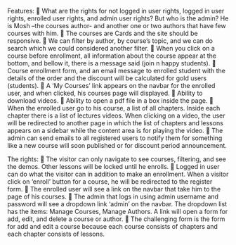 Features:
 What are the rights for not logged in user rights, logged in user rights, enrolled user rights, and admin user rights? But who is the admin? He is Mosh –the courses author- and another one or two authors that have few courses with him.
 The courses are Cards and the site should be responsive.
 We can filter by author, by course’s topic, and we can do search which we could considered another filter.
 When you click on a course before enrollment, all information about the course appear at the bottom, and bellow it, there is a message said (join n happy students).
 Course enrollment form, and an email message to enrolled student with the details of the order and the discount will be calculated for gold users (students).
 A ‘My Courses’ link appears on the navbar for the enrolled user, and when clicked, his courses page will displayed.
 Ability to download videos.
 Ability to open a pdf file in a box inside the page.
 When the enrolled user go to his course, a list of all chapters. Inside each chapter there is a list of lectures videos. When clicking on a video, the user will be redirected to another page in which the list of chapters and lessons appears on a sidebar while the content area is for playing the video.
 The admin can send emails to all registered users to notify them for something like a new course will soon published or for discount period announcement.

The rights:
 The visitor can only navigate to see courses, filtering, and see the demos. Other lessons will be locked until he enrolls.
 Logged in user can do what the visitor can in addition to make an enrollment. When a visitor click on ‘enroll’ button for a course, he will be redirected to the register form.
 The enrolled user will see a link on the navbar that take him to the page of his courses.
 The admin that logs in using admin username and password will see a dropdown link ‘admin’ on the navbar. The dropdown list has the items: Manage Courses, Manage Authors. A link will open a form for add, edit, and delete a course or author.
 The challenging form is the form for add and edit a course because each course consists of chapters and each chapter consists of lessons.
